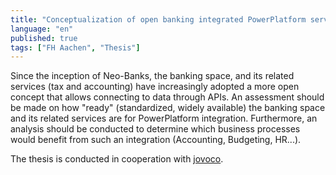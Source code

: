 ```yaml
---
title: "Conceptualization of open banking integrated PowerPlatform services"
language: "en"
published: true
tags: ["FH Aachen", "Thesis"]
---
```


Since the inception of Neo-Banks, the banking space, and its related services (tax
and accounting) have increasingly adopted a more open concept that allows connecting
to data through APIs. An assessment should be made on how "ready" (standardized, widely
available) the banking space and its related services are for PowerPlatform integration.
Furthermore, an analysis should be conducted to determine which business processes
would benefit from such an integration (Accounting, Budgeting, HR...).

The thesis is conducted in cooperation with [jovoco](https://www.jovoco.io/).
